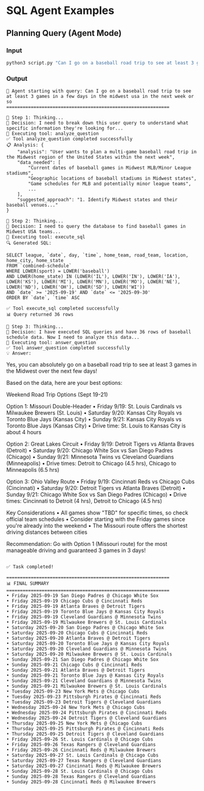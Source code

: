 # SQL Agent Examples

## Planning Query (Agent Mode)

### Input

```bash
python3 script.py "Can I go on a baseball road trip to see at least 3 games in a few days in the midwest usa in the next week or so" --agent
```

### Output

```
🤖 Agent starting with query: Can I go on a baseball road trip to see at least 3 games in a few days in the midwest usa in the next week or so
============================================================

🔄 Step 1: Thinking...
💭 Decision: I need to break down this user query to understand what specific information they're looking for...
🔧 Executing tool: analyze_question
✅ Tool analyze_question completed successfully
📋 Analysis: {
    "analysis": "User wants to plan a multi-game baseball road trip in the Midwest region of the United States within the next week",
    "data_needed": [
        "Current dates of baseball games in Midwest MLB/Minor League stadiums",
        "Geographic locations of baseball stadiums in Midwest states",
        "Game schedules for MLB and potentially minor league teams",
        ...
    ],
    "suggested_approach": "1. Identify Midwest states and their baseball venues..."
}

🔄 Step 2: Thinking...
💭 Decision: I need to query the database to find baseball games in Midwest USA teams...
🔧 Executing tool: execute_sql
🔍 Generated SQL:

SELECT league, `date`, day, `time`, home_team, road_team, location, home_city, home_state
FROM `combined-schedule`
WHERE LOWER(sport) = LOWER('baseball')
AND LOWER(home_state) IN (LOWER('IL'), LOWER('IN'), LOWER('IA'), LOWER('KS'), LOWER('MI'), LOWER('MN'), LOWER('MO'), LOWER('NE'), LOWER('ND'), LOWER('OH'), LOWER('SD'), LOWER('WI'))
AND `date` >= '2025-09-19' AND `date` <= '2025-09-30'
ORDER BY `date`, `time` ASC

✅ Tool execute_sql completed successfully
📊 Query returned 36 rows

🔄 Step 3: Thinking...
💭 Decision: I have executed SQL queries and have 36 rows of baseball schedule data. Now I need to analyze this data...
🔧 Executing tool: answer_question
✅ Tool answer_question completed successfully
💡 Answer:

```

Yes, you can absolutely go on a baseball road trip to see at least 3 games in the Midwest over the next few days!

Based on the data, here are your best options:

Weekend Road Trip Options (Sept 19-21)

Option 1: Missouri Double-Header
• Friday 9/19: St. Louis Cardinals vs Milwaukee Brewers (St. Louis)
• Saturday 9/20: Kansas City Royals vs Toronto Blue Jays (Kansas City)
• Sunday 9/21: Kansas City Royals vs Toronto Blue Jays (Kansas City)
• Drive time: St. Louis to Kansas City is about 4 hours

Option 2: Great Lakes Circuit
• Friday 9/19: Detroit Tigers vs Atlanta Braves (Detroit)
• Saturday 9/20: Chicago White Sox vs San Diego Padres (Chicago)
• Sunday 9/21: Minnesota Twins vs Cleveland Guardians (Minneapolis)
• Drive times: Detroit to Chicago (4.5 hrs), Chicago to Minneapolis (6.5 hrs)

Option 3: Ohio Valley Route
• Friday 9/19: Cincinnati Reds vs Chicago Cubs (Cincinnati)
• Saturday 9/20: Detroit Tigers vs Atlanta Braves (Detroit)
• Sunday 9/21: Chicago White Sox vs San Diego Padres (Chicago)
• Drive times: Cincinnati to Detroit (4 hrs), Detroit to Chicago (4.5 hrs)

Key Considerations
• All games show "TBD" for specific times, so check official team schedules
• Consider starting with the Friday games since you're already into the weekend
• The Missouri route offers the shortest driving distances between cities

Recommendation: Go with Option 1 (Missouri route) for the most manageable driving and guaranteed 3 games in 3 days!

```

✅ Task completed!

============================================================
📊 FINAL SUMMARY
============================================================
• Friday 2025-09-19 San Diego Padres @ Chicago White Sox
• Friday 2025-09-19 Chicago Cubs @ Cincinnati Reds
• Friday 2025-09-19 Atlanta Braves @ Detroit Tigers
• Friday 2025-09-19 Toronto Blue Jays @ Kansas City Royals
• Friday 2025-09-19 Cleveland Guardians @ Minnesota Twins
• Friday 2025-09-19 Milwaukee Brewers @ St. Louis Cardinals
• Saturday 2025-09-20 San Diego Padres @ Chicago White Sox
• Saturday 2025-09-20 Chicago Cubs @ Cincinnati Reds
• Saturday 2025-09-20 Atlanta Braves @ Detroit Tigers
• Saturday 2025-09-20 Toronto Blue Jays @ Kansas City Royals
• Saturday 2025-09-20 Cleveland Guardians @ Minnesota Twins
• Saturday 2025-09-20 Milwaukee Brewers @ St. Louis Cardinals
• Sunday 2025-09-21 San Diego Padres @ Chicago White Sox
• Sunday 2025-09-21 Chicago Cubs @ Cincinnati Reds
• Sunday 2025-09-21 Atlanta Braves @ Detroit Tigers
• Sunday 2025-09-21 Toronto Blue Jays @ Kansas City Royals
• Sunday 2025-09-21 Cleveland Guardians @ Minnesota Twins
• Sunday 2025-09-21 Milwaukee Brewers @ St. Louis Cardinals
• Tuesday 2025-09-23 New York Mets @ Chicago Cubs
• Tuesday 2025-09-23 Pittsburgh Pirates @ Cincinnati Reds
• Tuesday 2025-09-23 Detroit Tigers @ Cleveland Guardians
• Wednesday 2025-09-24 New York Mets @ Chicago Cubs
• Wednesday 2025-09-24 Pittsburgh Pirates @ Cincinnati Reds
• Wednesday 2025-09-24 Detroit Tigers @ Cleveland Guardians
• Thursday 2025-09-25 New York Mets @ Chicago Cubs
• Thursday 2025-09-25 Pittsburgh Pirates @ Cincinnati Reds
• Thursday 2025-09-25 Detroit Tigers @ Cleveland Guardians
• Friday 2025-09-26 St. Louis Cardinals @ Chicago Cubs
• Friday 2025-09-26 Texas Rangers @ Cleveland Guardians
• Friday 2025-09-26 Cincinnati Reds @ Milwaukee Brewers
• Saturday 2025-09-27 St. Louis Cardinals @ Chicago Cubs
• Saturday 2025-09-27 Texas Rangers @ Cleveland Guardians
• Saturday 2025-09-27 Cincinnati Reds @ Milwaukee Brewers
• Sunday 2025-09-28 St. Louis Cardinals @ Chicago Cubs
• Sunday 2025-09-28 Texas Rangers @ Cleveland Guardians
• Sunday 2025-09-28 Cincinnati Reds @ Milwaukee Brewers
```
